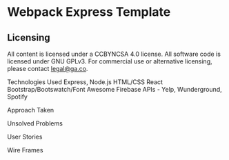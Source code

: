# Webpack Express Template


## Licensing
All content is licensed under a CC­BY­NC­SA 4.0 license.
All software code is licensed under GNU GPLv3. For commercial use or alternative licensing, please contact legal@ga.co.

Technologies Used
  Express, Node.js
  HTML/CSS
  React
  Bootstrap/Bootswatch/Font Awesome
  Firebase
  APIs - Yelp, Wunderground, Spotify
  

Approach Taken

Unsolved Problems

User Stories

Wire Frames
